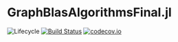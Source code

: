 # GraphBlasAlgorithmsFinal.jl

![Lifecycle](https://img.shields.io/badge/lifecycle-experimental-orange.svg)<!--
![Lifecycle](https://img.shields.io/badge/lifecycle-maturing-blue.svg)
![Lifecycle](https://img.shields.io/badge/lifecycle-stable-green.svg)
![Lifecycle](https://img.shields.io/badge/lifecycle-retired-orange.svg)
![Lifecycle](https://img.shields.io/badge/lifecycle-archived-red.svg)
![Lifecycle](https://img.shields.io/badge/lifecycle-dormant-blue.svg) -->
[![Build Status](https://travis-ci.com/samuel-esp/GraphBlasAlgorithmsFinal.jl.svg?branch=master)](https://travis-ci.com/samuel-esp/GraphBlasAlgorithmsFinal.jl)
[![codecov.io](http://codecov.io/github/samuel-esp/GraphBlasAlgorithmsFinal.jl/coverage.svg?branch=master)](http://codecov.io/github/samuel-esp/GraphBlasAlgorithmsFinal.jl?branch=master)
<!--
[![Documentation](https://img.shields.io/badge/docs-stable-blue.svg)](https://samuel-esp.github.io/GraphBlasAlgorithmsFinal.jl/stable)
[![Documentation](https://img.shields.io/badge/docs-master-blue.svg)](https://samuel-esp.github.io/GraphBlasAlgorithmsFinal.jl/dev)
-->
